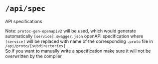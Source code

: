 # `/api/spec`

API specifications

Note: `protoc-gen-openapiv2` will be used, which would generate automatically `[service].swagger.json` openAPI specification where `[service]` will be replaced with name of the corresponding `.proto` file in `/api/proto/[subdirectories]`<br>
So if you want to manually write a specification make sure it will not be overwritten by the compiler